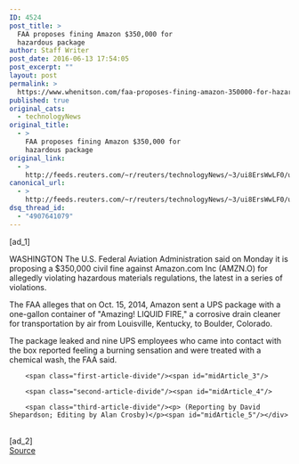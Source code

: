 ```yaml
---
ID: 4524
post_title: >
  FAA proposes fining Amazon $350,000 for
  hazardous package
author: Staff Writer
post_date: 2016-06-13 17:54:05
post_excerpt: ""
layout: post
permalink: >
  https://www.whenitson.com/faa-proposes-fining-amazon-350000-for-hazardous-package/
published: true
original_cats:
  - technologyNews
original_title:
  - >
    FAA proposes fining Amazon $350,000 for
    hazardous package
original_link:
  - >
    http://feeds.reuters.com/~r/reuters/technologyNews/~3/ui8ErsWwLF0/us-amazon-com-faa-idUSKCN0YZ21X
canonical_url:
  - >
    http://feeds.reuters.com/~r/reuters/technologyNews/~3/ui8ErsWwLF0/us-amazon-com-faa-idUSKCN0YZ21X
dsq_thread_id:
  - "4907641079"
---
```

 [ad_1]
<br><div id="articleText">
<span id="midArticle_start"/>

<span class="focusParagraph" readability="6"><p><span class="articleLocation">WASHINGTON</span> The U.S. Federal Aviation Administration said on Monday it is proposing a $350,000 civil fine against Amazon.com Inc (<span id="symbol_AMZN.O_0">AMZN.O</span>) for allegedly violating hazardous materials regulations, the latest in a series of violations.</p></span><span id="midArticle_0"/><p>The FAA alleges that on Oct. 15, 2014, Amazon sent a UPS package with a one-gallon container of "Amazing! LIQUID FIRE," a corrosive drain cleaner for transportation by air from Louisville, Kentucky, to Boulder, Colorado. </p><span id="midArticle_1"/><p>The package leaked and nine UPS employees who came into contact with the box reported feeling a burning sensation and were treated with a chemical wash, the FAA said.</p><span id="midArticle_2"/>
        
        <span class="first-article-divide"/><span id="midArticle_3"/>
        
        <span class="second-article-divide"/><span id="midArticle_4"/>
        
        <span class="third-article-divide"/><p> (Reporting by David Shepardson; Editing by Alan Crosby)</p><span id="midArticle_5"/></div>
<br>[ad_2]
<br><a href="http://feeds.reuters.com/~r/reuters/technologyNews/~3/ui8ErsWwLF0/us-amazon-com-faa-idUSKCN0YZ21X">Source </a>